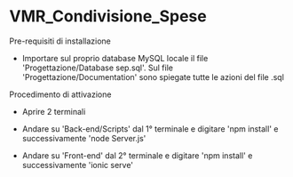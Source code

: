 # VMR_Condivisione_Spese

Pre-requisiti di installazione

- Importare sul proprio database MySQL locale il file 'Progettazione/Database sep.sql'. Sul file 'Progettazione/Documentation' sono spiegate tutte le azioni del file .sql

Procedimento di attivazione

- Aprire 2 terminali

- Andare su 'Back-end/Scripts' dal 1° terminale e digitare 'npm install' e successivamente 'node Server.js'
- Andare su 'Front-end' dal 2° terminale e digitare 'npm install' e successivamente 'ionic serve'